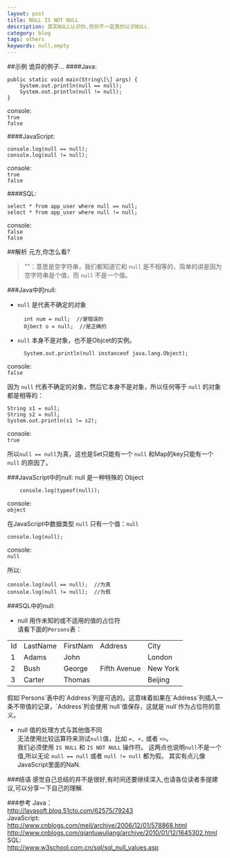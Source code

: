 ```yaml
---
layout: post
title: NULL IS NOT NULL
description: 其实NULL认识你,但你不一定真的认识NULL.
category: blog
tags: others
keywords: null,empty
---
```


##示例
诡异的例子...
####Java:

	public static void main(String\[\] args) {
		System.out.println(null == null);
		System.out.println(null != null);
	}

console:  
`true`  
`false`

####JavaScript: 

	console.log(null == null);
	console.log(null != null);

console:  
`true`  
`false`

####SQL:

	select * from app_user where null == null;
	select * from app_user where null != null;

console:  
`false`  
`false`


##解析
元方,你怎么看?
>""：意思是空字符串，我们都知道它和 `null` 是不相等的，简单的讲是因为空字符串是个值，而 `null` 不是一个值。

###Java中的null:
- `null` 是代表不确定的对象  


		int num = null;  //是错误的
		Ojbect o = null;  //是正确的


- `null` 本身不是对象，也不是Objcet的实例。  

		System.out.println(null instanceof java.lang.Object);

console:  
`false`

因为 `null` 代表不确定的对象，然后它本身不是对象，所以任何等于 `null` 的对象都是相等的：  

	String s1 = null;
	String s2 = null;
	System.out.println(s1 != s2);

console:  
`true`

所以`null == null`为真，这也是Set只能有一个 `null` 和Map的key只能有一个 `null` 的原因了。

###JavaScript中的null:
null 是一种特殊的 Object  

		console.log(typeof(null));

console:  
`object`

在JavaScript中数据类型 `null` 只有一个值：`null`  

	console.log(null);

console:  
`null`

所以:

	console.log(null == null);  //为真
	console.log(null != null);  //为假

###SQL中的null:
- null 用作未知的或不适用的值的占位符  
请看下面的`Persons`表：
<table>
	<tr>
		<td>Id</td><td>LastName</td><td>FirstNam</td><td>Address</td><td>City</td>
	</tr>
	<tr>
		<td>1</td><td>Adams</td><td>John</td><td></td><td>London</td>
	</tr>
	<tr>
		<td>2</td><td>Bush</td><td>George</td><td>Fifth Avenue</td><td>New York</td>
	</tr>
	<tr>
		<td>3</td><td>Carter</td><td>Thomas</td><td></td><td>Beijing</td>
	</tr>
</table>
假如`Persons`表中的`Address`列是可选的。这意味着如果在`Address`列插入一条不带值的记录，`Address`列会使用`null`值保存，这就是`null`作为占位符的意义。

- null 值的处理方式与其他值不同  
无法使用比较运算符来测试`null`值，比如 `=, <,` 或者 `<>`。  
我们必须使用 `IS NULL` 和 `IS NOT NULL` 操作符。
这两点也说明`null`不是一个值,所以无论 `null == null` 或者 `null != null` 都为假。
其实有点儿像JavaScript里面的NaN.

###结语
感觉自己总结的并不是很好,有时间还要继续深入,也请各位读者多提建议,可以分享一下自己的理解.

###参考
Java：  
http://lavasoft.blog.51cto.com/62575/79243  
JavaScript:  
http://www.cnblogs.com/meil/archive/2006/12/01/578868.html  
http://www.cnblogs.com/qiantuwuliang/archive/2010/01/12/1645302.html  
SQL:  
http://www.w3school.com.cn/sql/sql_null_values.asp

